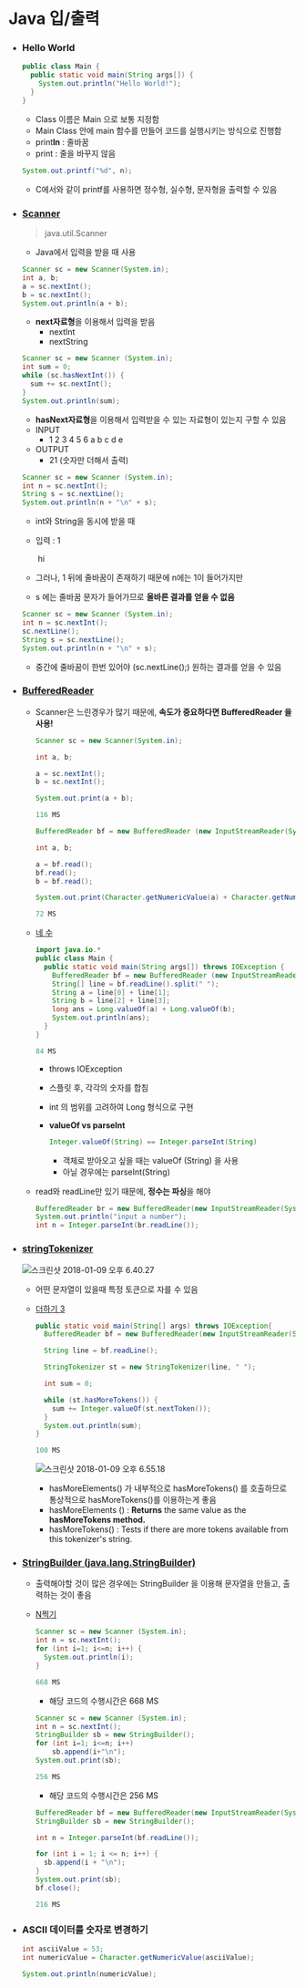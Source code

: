 # Java 입/출력

- ### Hello World

  ```java
  public class Main {
    public static void main(String args[]) {
      System.out.println("Hello World!");
    }
  }
  ```

  - Class 이름은 Main 으로 보통 지정함
  - Main Class 안에 main 함수를 만들어 코드를 실행시키는 방식으로 진행함
  - print**ln** : 줄바꿈
  - print : 줄을 바꾸지 않음

  ```java
  System.out.printf("%d", n);
  ```

  - C에서와 같이 printf를 사용하면 정수형, 실수형, 문자형을 출력할 수 있음

- ### [Scanner](https://docs.oracle.com/javase/9/docs/api/java/util/Scanner.html)

  > java.util.Scanner

  - Java에서 입력을 받을 때 사용

  ```java
  Scanner sc = new Scanner(System.in);
  int a, b;
  a = sc.nextInt();
  b = sc.nextInt();
  System.out.println(a + b);
  ```

  - **next자료형**을 이용해서 입력을 받음
    - nextInt
    - nextString

  ```java
  Scanner sc = new Scanner (System.in);
  int sum = 0;
  while (sc.hasNextInt()) {
    sum += sc.nextInt();
  }
  System.out.println(sum);
  ```

  - **hasNext자료형**을 이용해서 입력받을 수 있는 자료형이 있는지 구할 수 있음
  - INPUT
    - 1 2 3 4 5 6 a b c d e
  - OUTPUT
    - 21 (숫자만 더해서 출력)

  ```java
  Scanner sc = new Scanner (System.in);
  int n = sc.nextInt();
  String s = sc.nextLine();
  System.out.println(n + "\n" + s);
  ```

  - int와 String을 동시에 받을 때
  - 입력 : 1

      ​	  hi
  - 그러나, 1 뒤에 줄바꿈이 존재하기 때문에 n에는 1이 들어가지만
  - s 에는 줄바꿈 문자가 들어가므로 **올바른 결과를 얻을 수 없음**

  ```java
  Scanner sc = new Scanner (System.in);
  int n = sc.nextInt();
  sc.nextLine();
  String s = sc.nextLine();
  System.out.println(n + "\n" + s);
  ```

  - 중간에 줄바꿈이 한번 있어야 (sc.nextLine();) 원하는 결과를 얻을 수 있음

- ### [BufferedReader](https://docs.oracle.com/javase/9/docs/api/java/io/BufferedReader.html)

  - Scanner은 느린경우가 많기 때문에, **속도가 중요하다면 BufferedReader 을 사용!**

    ```java
    Scanner sc = new Scanner(System.in);

    int a, b;

    a = sc.nextInt();
    b = sc.nextInt();

    System.out.print(a + b);

    116 MS
    ```

    ```java
    BufferedReader bf = new BufferedReader (new InputStreamReader(System.in));

    int a, b;

    a = bf.read();
    bf.read();
    b = bf.read();

    System.out.print(Character.getNumericValue(a) + Character.getNumericValue(b));

    72 MS
    ```

  - [네 수](https://www.acmicpc.net/problem/10824)

    ```java
    import java.io.*
    public class Main {
      public static void main(String args[]) throws IOException {
        BufferedReader bf = new BufferedReader (new InputStreamReader(System.in));
        String[] line = bf.readLine().split(" ");
        String a = line[0] + line[1];
        String b = line[2] + line[3];
        long ans = Long.valueOf(a) + Long.valueOf(b);
        System.out.println(ans);    
      }
    }

    84 MS
    ```

    - throws IOException

    - 스플릿 후, 각각의 숫자를 합침

    - int 의 범위를 고려하여 Long 형식으로 구현

    - **valueOf vs parseInt**

      ```java
      Integer.valueOf(String) == Integer.parseInt(String)
      ```

      - 객체로 받아오고 싶을 때는 valueOf (String) 을 사용
      - 아닐 경우에는 parseInt(String)

  - read와 readLine만 있기 때문에, **정수는 파싱**을 해야

    ```java
    BufferedReader br = new BufferedReader(new InputStreamReader(System.in));
    System.out.println("input a number");
    int n = Integer.parseInt(br.readLine());
    ```

- ### [stringTokenizer](https://docs.oracle.com/javase/9/docs/api/java/util/StringTokenizer.html)

  ![스크린샷 2018-01-09 오후 6.40.27](https://github.com/antaehyeon/Algorithm/blob/master/image/%EC%8A%A4%ED%81%AC%EB%A6%B0%EC%83%B7%202018-01-09%20%EC%98%A4%ED%9B%84%206.40.27.png)

  - 어떤 문자열이 있을때 특정 토큰으로 자를 수 있음

  - [더하기 3](https://www.acmicpc.net/problem/11023)

    ```java
    public static void main(String[] args) throws IOException{
      BufferedReader bf = new BufferedReader(new InputStreamReader(System.in));

      String line = bf.readLine();

      StringTokenizer st = new StringTokenizer(line, " ");

      int sum = 0;

      while (st.hasMoreTokens()) {
        sum += Integer.valueOf(st.nextToken());
      }
      System.out.println(sum);
    }

    100 MS
    ```

    ![스크린샷 2018-01-09 오후 6.55.18](https://github.com/antaehyeon/Algorithm/blob/master/image/%EC%8A%A4%ED%81%AC%EB%A6%B0%EC%83%B7%202018-01-09%20%EC%98%A4%ED%9B%84%206.55.18.png)

    - hasMoreElements() 가 내부적으로 hasMoreTokens() 를 호출하므로 통상적으로 hasMoreTokens()를 이용하는게 좋음
    - hasMoreElements () : **Returns** the same value as the **hasMoreTokens method.**
    - hasMoreTokens() : Tests if there are more tokens available from this tokenizer's string.

- ### [StringBuilder (java.lang.StringBuilder)](https://docs.oracle.com/javase/9/docs/api/java/lang/StringBuilder.html)

  - 출력해야할 것이 많은 경우에는 StringBuilder 을 이용해 문자열을 만들고, 출력하는 것이 좋음

  - [N찍기](https://www.acmicpc.net/problem/2741)

    ```java
    Scanner sc = new Scanner (System.in);
    int n = sc.nextInt();
    for (int i=1; i<=n; i++) {
      System.out.println(i);
    }

    668 MS
    ```

    - 해당 코드의 수행시간은 668 MS

    ```java
    Scanner sc = new Scanner (System.in);
    int n = sc.nextInt();
    StringBuilder sb = new StringBuilder();
    for (int i=1; i<=n; i++)
    	sb.append(i+"\n");
    System.out.print(sb);

    256 MS
    ```

    - 해당 코드의 수행시간은 256 MS

    ```java
    BufferedReader bf = new BufferedReader(new InputStreamReader(System.in));
    StringBuilder sb = new StringBuilder();

    int n = Integer.parseInt(bf.readLine());

    for (int i = 1; i <= n; i++) {
      sb.append(i + "\n");
    }
    System.out.print(sb);
    bf.close();

    216 MS
    ```

- ### ASCII 데이터를 숫자로 변경하기

  ```java
  int asciiValue = 53;
  int numericValue = Character.getNumericValue(asciiValue);

  System.out.println(numericValue);
  ```

  ​